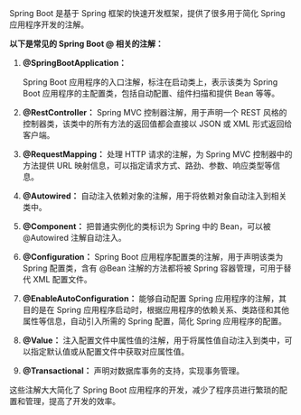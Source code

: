 Spring Boot 是基于 Spring 框架的快速开发框架，提供了很多用于简化 Spring 应用程序开发的注解。

**以下是常见的 Spring Boot @ 相关的注解：**

1. **@SpringBootApplication：**

   Spring Boot 应用程序的入口注解，标注在启动类上，表示该类为 Spring Boot 应用程序的主配置类，包括自动配置、组件扫描和提供 Bean 等等。

2. **@RestController：**
   Spring MVC 控制器注解，用于声明一个 REST 风格的控制器类，该类中的所有方法的返回值都会直接以 JSON 或 XML 形式返回给客户端。

3. **@RequestMapping：**
   处理 HTTP 请求的注解，为 Spring MVC 控制器中的方法提供 URL 映射信息，可以指定请求方式、路劲、参数、响应类型等信息。

4. **@Autowired：**
   自动注入依赖对象的注解，用于将依赖对象自动注入到相关类中。

5. **@Component：**
   把普通实例化的类标识为 Spring 中的 Bean，可以被 @Autowired 注解自动注入。

6. **@Configuration：**
   Spring Boot 应用程序配置类的注解，用于声明该类为 Spring 配置类，含有 @Bean 注解的方法都将被 Spring 容器管理，可用于替代 XML 配置文件。

7. **@EnableAutoConfiguration：**
   能够自动配置 Spring 应用程序的注解，其目的是在 Spring 应用程序启动时，根据应用程序的依赖关系、类路径和其他属性等信息，自动引入所需的 Spring 配置，简化 Spring 应用程序的配置。

8. **@Value：**
   注入配置文件中属性值的注解，用于将属性值自动注入到类中，可以指定默认值或从配置文件中获取对应属性值。

9. **@Transactional：**
   声明对数据库事务的支持，实现事务管理。

这些注解大大简化了 Spring Boot 应用程序的开发，减少了程序员进行繁琐的配置和管理，提高了开发的效率。
